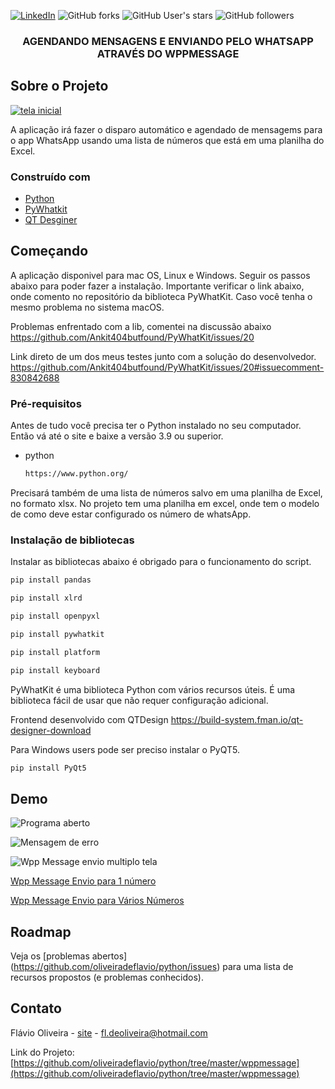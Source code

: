 
[![LinkedIn][linkedin-shield]][linkedin-url]
![GitHub forks](https://img.shields.io/github/forks/oliveiradeflavio/python?style=for-the-badge)
![GitHub User's stars](https://img.shields.io/github/stars/oliveiradeflavio?style=for-the-badge)
![GitHub followers](https://img.shields.io/github/followers/oliveiradeflavio?style=for-the-badge)


<h3 align="center">AGENDANDO MENSAGENS E ENVIANDO PELO WHATSAPP ATRAVÉS DO WPPMESSAGE</h3>


<!-- ABOUT THE PROJECT -->
## Sobre o Projeto

[![tela inicial][product-screenshot]]()

A aplicação irá fazer o disparo automático e agendado de mensagems para o app WhatsApp usando uma lista de números que está em uma planilha do Excel.

### Construído com

* [Python](https://www.python.org/)
* [PyWhatkit](https://github.com/Ankit404butfound/PyWhatKit)
* [QT Desginer](https://build-system.fman.io/qt-designer-download)



<!-- GETTING STARTED -->
## Começando

A aplicação disponivel para mac OS, Linux e Windows. Seguir os passos abaixo para poder fazer a instalação. Importante verificar o link abaixo, 
onde comento no repositório da biblioteca PyWhatKit. Caso você tenha o mesmo problema no sistema macOS.

Problemas enfrentado com a lib, comentei na discussão abaixo
https://github.com/Ankit404butfound/PyWhatKit/issues/20

Link direto de um dos meus testes junto com a solução do desenvolvedor. 
https://github.com/Ankit404butfound/PyWhatKit/issues/20#issuecomment-830842688

### Pré-requisitos

Antes de tudo você precisa ter o Python instalado no seu computador. Então vá até o site e baixe a versão 3.9 ou superior. 
* python
  ```sh
  https://www.python.org/
  ```
Precisará também de uma lista de números salvo em uma planilha de Excel, no formato xlsx. No projeto tem uma planilha em excel, onde tem o modelo de como deve estar configurado os número de whatsApp.

### Instalação de bibliotecas

Instalar as bibliotecas abaixo é obrigado para o funcionamento do script.
```sh
pip install pandas
```
```sh
pip install xlrd
```
```sh
pip install openpyxl
```
```sh
pip install pywhatkit
```
```sh
pip install platform
```
```sh
pip install keyboard
```

PyWhatKit é uma biblioteca Python com vários recursos úteis. É uma biblioteca fácil de usar que não requer configuração adicional. 


Frontend desenvolvido com QTDesign
https://build-system.fman.io/qt-designer-download


Para Windows users pode ser preciso instalar o PyQT5.
```sh
pip install PyQt5
```

<!-- USAGE EXAMPLES -->
## Demo

![Programa aberto](https://github.com/oliveiradeflavio/python/blob/master/wppmessage/imagens/wppmessage.png)

![Mensagem de erro](https://github.com/oliveiradeflavio/python/blob/master/wppmessage/imagens/wppmessage-error.png)

![Wpp Message envio multiplo tela](https://github.com/oliveiradeflavio/python/blob/master/wppmessage/imagens/wppmessagemulti-screen.png)


[Wpp Message Envio para 1 número](https://www.linkedin.com/posts/fladoliveira_interface-usei-o-qtdesign-e-a-linguagem-python-ugcPost-6794717202772721664-qER6) 

[Wpp Message Envio para Vários Números](https://www.linkedin.com/posts/fladoliveira_python-programming-activity-6795549380347871232-fbPz)


<!-- ROADMAP -->
## Roadmap

Veja os [problemas abertos] (https://github.com/oliveiradeflavio/python/issues) para uma lista de recursos propostos (e problemas conhecidos).


<!-- CONTACT -->
## Contato

Flávio Oliveira - [site](http://www.flaviodeoliveira.com.br) - fl.deoliveira@hotmail.com

Link do Projeto: [https://github.com/oliveiradeflavio/python/tree/master/wppmessage](https://github.com/oliveiradeflavio/python/tree/master/wppmessage)



<!-- MARKDOWN LINKS & IMAGES -->
<!-- https://www.markdownguide.org/basic-syntax/#reference-style-links -->
[linkedin-shield]: https://img.shields.io/badge/-LinkedIn-black.svg?style=for-the-badge&logo=linkedin&colorB=555
[linkedin-url]: https://www.linkedin.com/in/fladoliveira/
[product-screenshot]: https://github.com/oliveiradeflavio/python/blob/master/wppmessage/imagens/wppmessagemultiplosnumeros.png?raw=true
